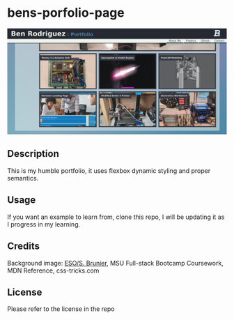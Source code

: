 # bens-porfolio-page
![](./assets/images/projects/portfolio.png)
## Description
This is my humble portfolio, it uses flexbox dynamic styling and proper semantics. 
## Usage
If you want an example to learn from, clone this repo, I will be updating it as I progress in my learning.
## Credits
Background image: [ESO/S. Brunier](https://www.eso.org/public/images/eso0932a/), MSU Full-stack Bootcamp Coursework, MDN Reference, css-tricks.com
## License
Please refer to the license in the repo